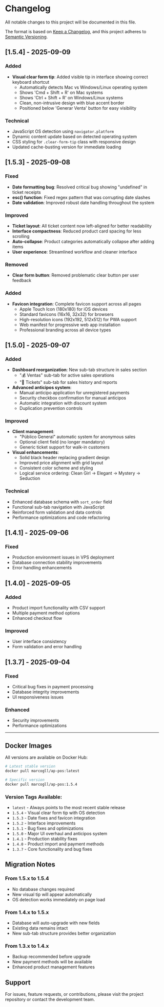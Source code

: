 # Changelog

All notable changes to this project will be documented in this file.

The format is based on [Keep a Changelog](https://keepachangelog.com/en/1.0.0/),
and this project adheres to [Semantic Versioning](https://semver.org/spec/v2.0.0.html).

## [1.5.4] - 2025-09-09

### Added
- **Visual clear form tip**: Added visible tip in interface showing correct keyboard shortcut
  - Automatically detects Mac vs Windows/Linux operating system
  - Shows 'Cmd + Shift + R' on Mac systems
  - Shows 'Ctrl + Shift + R' on Windows/Linux systems
  - Clean, non-intrusive design with blue accent border
  - Positioned below 'Generar Venta' button for easy visibility

### Technical
- JavaScript OS detection using `navigator.platform`
- Dynamic content update based on detected operating system
- CSS styling for `.clear-form-tip` class with responsive design
- Updated cache-busting version for immediate loading

## [1.5.3] - 2025-09-08

### Fixed
- **Date formatting bug**: Resolved critical bug showing "undefined" in ticket receipts
- **esc() function**: Fixed regex pattern that was corrupting date slashes
- **Date validation**: Improved robust date handling throughout the system

### Improved
- **Ticket layout**: All ticket content now left-aligned for better readability
- **Interface compactness**: Reduced product card spacing for less scrolling
- **Auto-collapse**: Product categories automatically collapse after adding items
- **User experience**: Streamlined workflow and cleaner interface

### Removed
- **Clear form button**: Removed problematic clear button per user feedback

### Added
- **Favicon integration**: Complete favicon support across all pages
  - Apple Touch Icon (180x180) for iOS devices
  - Standard favicons (16x16, 32x32) for browsers
  - High-resolution icons (192x192, 512x512) for PWA support
  - Web manifest for progressive web app installation
  - Professional branding across all device types

## [1.5.0] - 2025-09-07

### Added
- **Dashboard reorganization**: New sub-tab structure in sales section
  - "💰 Ventas" sub-tab for active sales operations
  - "🎫 Tickets" sub-tab for sales history and reports
- **Advanced anticipos system**: 
  - Manual anticipo application for unregistered payments
  - Security checkbox confirmation for manual anticipos
  - Automatic integration with discount system
  - Duplication prevention controls

### Improved
- **Client management**: 
  - "Público General" automatic system for anonymous sales
  - Optional client field (no longer mandatory)
  - Generic ticket support for walk-in customers
- **Visual enhancements**:
  - Solid black header replacing gradient design
  - Improved price alignment with grid layout
  - Consistent color scheme and styling
  - Logical service ordering: Clean Girl → Elegant → Mystery → Seduction

### Technical
- Enhanced database schema with `sort_order` field
- Functional sub-tab navigation with JavaScript
- Reinforced form validation and data controls
- Performance optimizations and code refactoring

## [1.4.1] - 2025-09-06

### Fixed
- Production environment issues in VPS deployment
- Database connection stability improvements
- Error handling enhancements

## [1.4.0] - 2025-09-05

### Added
- Product import functionality with CSV support
- Multiple payment method options
- Enhanced checkout flow

### Improved
- User interface consistency
- Form validation and error handling

## [1.3.7] - 2025-09-04

### Fixed
- Critical bug fixes in payment processing
- Database integrity improvements
- UI responsiveness issues

### Enhanced
- Security improvements
- Performance optimizations

---

## Docker Images

All versions are available on Docker Hub:

```bash
# Latest stable version
docker pull marcogll/ap-pos:latest

# Specific version
docker pull marcogll/ap-pos:1.5.4
```

### Version Tags Available:
- `latest` - Always points to the most recent stable release
- `1.5.4` - Visual clear form tip with OS detection
- `1.5.3` - Date fixes and favicon integration  
- `1.5.2` - Interface improvements
- `1.5.1` - Bug fixes and optimizations
- `1.5.0` - Major UI overhaul and anticipos system
- `1.4.1` - Production stability fixes
- `1.4.0` - Product import and payment methods
- `1.3.7` - Core functionality and bug fixes

## Migration Notes

### From 1.5.x to 1.5.4
- No database changes required
- New visual tip will appear automatically
- OS detection works immediately on page load

### From 1.4.x to 1.5.x
- Database will auto-upgrade with new fields
- Existing data remains intact
- New sub-tab structure provides better organization

### From 1.3.x to 1.4.x
- Backup recommended before upgrade
- New payment methods will be available
- Enhanced product management features

## Support

For issues, feature requests, or contributions, please visit the project repository or contact the development team.